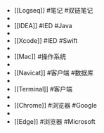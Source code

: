 - [[Logseq]] #笔记 #双链笔记
-
- [[IDEA]] #IED #Java
-
- [[Xcode]] #IED #Swift
-
- [[Mac]] #操作系统
-
- [[Navicat]] #客户端 #数据库
-
- [[Terminal]] #客户端
-
- [[Chrome]] #浏览器 #Google
-
- [[Edge]] #浏览器 #Microsoft